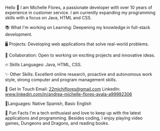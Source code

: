 Hello 👋 I am Michelle Flores, a passionate developer with over 10 years of experience in customer service. 
I am currently expanding my programming skills with a focus on Java, HTML and CSS.


📚 What I'm working on Learning: Deepening my knowledge in full-stack development. 

🖥️ Projects: Developing web applications that solve real-world problems. 

🔎 Collaboration: Open to working on exciting projects and innovative ideas.


🔥 Skills Languages: Java, HTML, CSS. 

✨ Other Skills: Excellent online research, proactive and autonomous work style, strong computer and program management skills. 


💬 Get In Touch Email: 22michiflores@gmail.com LinkedIn: www.linkedin.com/in/andrea-michelle-flores-ayala-a99992306

💭Languages: Native Spanish, Basic English


🐉 Fun Facts I'm a tech enthusiast and love to keep up with the latest applications and programming. Besides coding, I enjoy playing video games, Dungeons and Dragons, and reading books.
